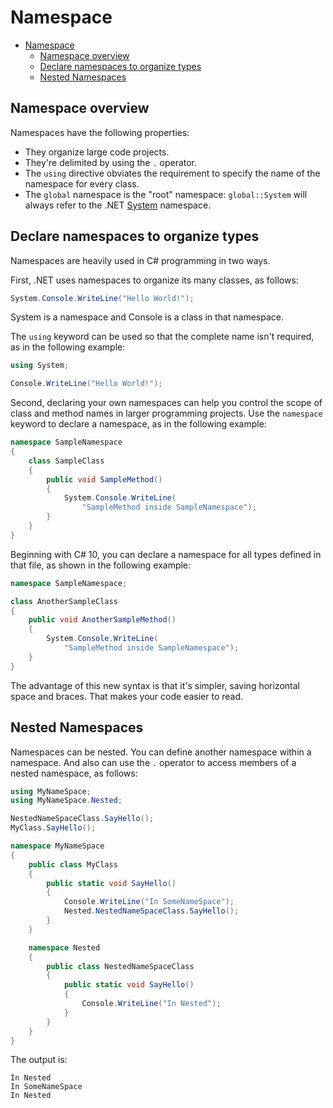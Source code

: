 # Namespace

- [Namespace](#namespace)
  - [Namespace overview](#namespace-overview)
  - [Declare namespaces to organize types](#declare-namespaces-to-organize-types)
  - [Nested Namespaces](#nested-namespaces)

## Namespace overview

Namespaces have the following properties:

- They organize large code projects.
- They're delimited by using the `.` operator.
- The `using` directive obviates the requirement to specify the name of the namespace for every class.
- The `global` namespace is the "root" namespace: `global::System` will always refer to the .NET [System](https://learn.microsoft.com/en-us/dotnet/api/system) namespace.

## Declare namespaces to organize types

Namespaces are heavily used in C# programming in two ways.

First, .NET uses namespaces to organize its many classes, as follows:

```C#
System.Console.WriteLine("Hello World!");
```

System is a namespace and Console is a class in that namespace.

The `using` keyword can be used so that the complete name isn't required, as in the following example:

```C#
using System;

Console.WriteLine("Hello World!");
```

Second, declaring your own namespaces can help you control the scope of class and method names in larger programming projects. Use the `namespace` keyword to declare a namespace, as in the following example:

```C#
namespace SampleNamespace
{
    class SampleClass
    {
        public void SampleMethod()
        {
            System.Console.WriteLine(
                "SampleMethod inside SampleNamespace");
        }
    }
}
```

Beginning with C# 10, you can declare a namespace for all types defined in that file, as shown in the following example:

```C#
namespace SampleNamespace;

class AnotherSampleClass
{
    public void AnotherSampleMethod()
    {
        System.Console.WriteLine(
            "SampleMethod inside SampleNamespace");
    }
}
```

The advantage of this new syntax is that it's simpler, saving horizontal space and braces. That makes your code easier to read.

## Nested Namespaces

Namespaces can be nested. You can define another namespace within a namespace. And also can use the `.` operator to access members of a nested namespace, as follows:

```C#
using MyNameSpace;
using MyNameSpace.Nested;

NestedNameSpaceClass.SayHello();
MyClass.SayHello();

namespace MyNameSpace
{
    public class MyClass
    {
        public static void SayHello()
        {
            Console.WriteLine("In SomeNameSpace");
            Nested.NestedNameSpaceClass.SayHello();
        }
    }

    namespace Nested
    {
        public class NestedNameSpaceClass
        {
            public static void SayHello()
            {
                Console.WriteLine("In Nested");
            }
        }
    }
}
```

The output is:

```log
In Nested
In SomeNameSpace
In Nested
```
